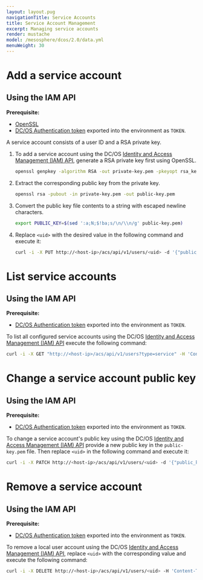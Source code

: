 ```yaml
---
layout: layout.pug
navigationTitle: Service Accounts
title: Service Account Management
excerpt: Managing service accounts
render: mustache
model: /mesosphere/dcos/2.0/data.yml
menuWeight: 30
---
```


<!-- The source repository for this topic is https://github.com/dcos/dcos-docs-site -->

# Add a service account

## Using the IAM API

**Prerequisite:**
- [OpenSSL](https://www.openssl.org/)
- [DC/OS Authentication token](/mesosphere/dcos/2.0/security/oss/authentication/authentication-token/) exported into the environment as `TOKEN`.

A service account consists of a user ID and a RSA private key.

1. To add a service account using the DC/OS [Identity and Access Management (IAM) API](/mesosphere/dcos/2.0/security/oss/iam-api/), generate a RSA private key first using OpenSSL.

    ```bash
    openssl genpkey -algorithm RSA -out private-key.pem -pkeyopt rsa_keygen_bits:2048
    ```

1. Extract the corresponding public key from the private key.

    ```bash
    openssl rsa -pubout -in private-key.pem -out public-key.pem
    ```

1. Convert the public key file contents to a string with escaped newline characters.

    ```bash
    export PUBLIC_KEY=$(sed ':a;N;$!ba;s/\n/\\n/g' public-key.pem)
    ```

1. Replace `<uid>` with the desired value in the following command and execute it:

    ```bash
    curl -i -X PUT http://<host-ip>/acs/api/v1/users/<uid> -d '{"public_key": "'"$PUBLIC_KEY"'"}' -H 'Content-Type: application/json' -H "Authorization: token=$TOKEN"
    ```

# List service accounts

## Using the IAM API

**Prerequisite:**
- [DC/OS Authentication token](/mesosphere/dcos/2.0/security/oss/authentication/authentication-token/) exported into the environment as `TOKEN`.

To list all configured service accounts using the DC/OS [Identity and Access Management (IAM) API](/mesosphere/dcos/2.0/security/oss/iam-api/) execute the following command:

```bash
curl -i -X GET "http://<host-ip>/acs/api/v1/users?type=service" -H 'Content-Type: application/json' -H "Authorization: token=$TOKEN"
```

# Change a service account public key

## Using the IAM API

**Prerequisite:**
- [DC/OS Authentication token](/mesosphere/dcos/2.0/security/oss/authentication/authentication-token/) exported into the environment as `TOKEN`.

To change a service account's public key using the DC/OS [Identity and Access Management (IAM) API](/mesosphere/dcos/2.0/security/oss/iam-api/) provide a new public key in the `public-key.pem` file. Then replace `<uid>` in the following command and execute it:

```bash
curl -i -X PATCH http://<host-ip>/acs/api/v1/users/<uid> -d '{"public_key": "'"$(sed ':a;N;$!ba;s/\n/\\n/g' public-key.pem)"'"}' -H 'Content-Type: application/json' -H "Authorization: token=$TOKEN"
```

# Remove a service account

## Using the IAM API

**Prerequisite:**
- [DC/OS Authentication token](/mesosphere/dcos/2.0/security/oss/authentication/authentication-token/) exported into the environment as `TOKEN`.

To remove a local user account using the DC/OS [Identity and Access Management (IAM) API](/mesosphere/dcos/2.0/security/oss/iam-api/), replace `<uid>` with the corresponding value and execute the following command:

```bash
curl -i -X DELETE http://<host-ip>/acs/api/v1/users/<uid> -H 'Content-Type: application/json' -H "Authorization: token=$TOKEN"
```
